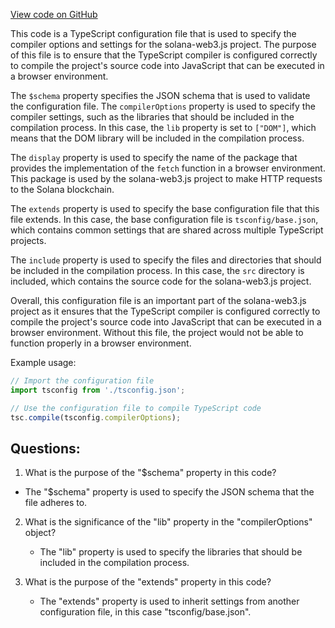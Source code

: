 [View code on GitHub](https://github.com/solana-labs/solana-web3.js/blob/master/packages/fetch-impl-browser/tsconfig.json)

This code is a TypeScript configuration file that is used to specify the compiler options and settings for the solana-web3.js project. The purpose of this file is to ensure that the TypeScript compiler is configured correctly to compile the project's source code into JavaScript that can be executed in a browser environment.

The `$schema` property specifies the JSON schema that is used to validate the configuration file. The `compilerOptions` property is used to specify the compiler settings, such as the libraries that should be included in the compilation process. In this case, the `lib` property is set to `["DOM"]`, which means that the DOM library will be included in the compilation process.

The `display` property is used to specify the name of the package that provides the implementation of the `fetch` function in a browser environment. This package is used by the solana-web3.js project to make HTTP requests to the Solana blockchain.

The `extends` property is used to specify the base configuration file that this file extends. In this case, the base configuration file is `tsconfig/base.json`, which contains common settings that are shared across multiple TypeScript projects.

The `include` property is used to specify the files and directories that should be included in the compilation process. In this case, the `src` directory is included, which contains the source code for the solana-web3.js project.

Overall, this configuration file is an important part of the solana-web3.js project as it ensures that the TypeScript compiler is configured correctly to compile the project's source code into JavaScript that can be executed in a browser environment. Without this file, the project would not be able to function properly in a browser environment. 

Example usage:

```typescript
// Import the configuration file
import tsconfig from './tsconfig.json';

// Use the configuration file to compile TypeScript code
tsc.compile(tsconfig.compilerOptions);
```
## Questions: 
 1. What is the purpose of the "$schema" property in this code?
   - The "$schema" property is used to specify the JSON schema that the file adheres to.

2. What is the significance of the "lib" property in the "compilerOptions" object?
   - The "lib" property is used to specify the libraries that should be included in the compilation process.

3. What is the purpose of the "extends" property in this code?
   - The "extends" property is used to inherit settings from another configuration file, in this case "tsconfig/base.json".